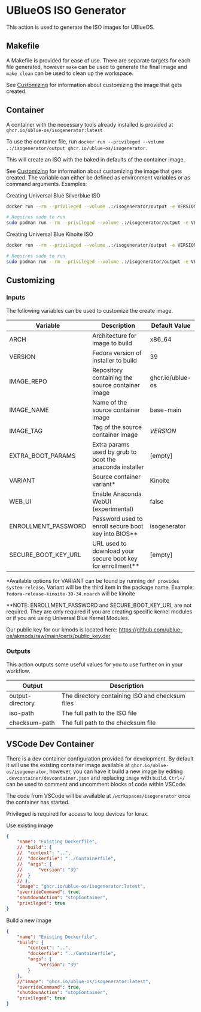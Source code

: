 # UBlueOS ISO Generator
This action is used to generate the ISO images for UBlueOS.

## Makefile
A Makefile is provided for ease of use. There are separate targets for each file generated, however `make` can be used to generate the final image and `make clean` can be used to clean up the workspace.

See [Customizing](#customizing) for information about customizing the image that gets created.

## Container
A container with the necessary tools already installed is provided at `ghcr.io/ublue-os/isogenerator:latest`

To use the container file, run `docker run --privileged --volume .:/isogenerator/output ghcr.io/ublue-os/isogenerator`.

This will create an ISO with the baked in defaults of the container image.

See [Customizing](#customizing) for information about customizing the image that gets created. The variable can either be defined as environment variables or as command arguments.
Examples:

Creating Universal Blue Silverblue ISO
```bash
docker run --rm --privileged --volume .:/isogenerator/output -e VERSION=39 -e IMAGE_NAME=silverblue-main -e IMAGE_TAG=latest -e VARIANT=Silverblue ghcr.io/ublue-os/isogenerator:39
```
```bash
# Requires sudo to run
sudo podman run --rm --privileged --volume .:/isogenerator/output -e VERSION=39 -e IMAGE_NAME=silverblue-main -e IMAGE_TAG=latest -e VARIANT=Silverblue ghcr.io/ublue-os/isogenerator:39
```

Creating Universal Blue Kinoite ISO
```bash
docker run --rm --privileged --volume .:/isogenerator/output -e VERSION=39 -e IMAGE_NAME=kinoite-main -e IMAGE_TAG=latest -e VARIANT=Kinoite ghcr.io/ublue-os/isogenerator:39
```
```bash
# Requires sudo to run
sudo podman run --rm --privileged --volume .:/isogenerator/output -e VERSION=39 -e IMAGE_NAME=kinoite-main -e IMAGE_TAG=latest -e VARIANT=Kinoite ghcr.io/ublue-os/isogenerator:39
```

## Customizing

### Inputs

The following variables can be used to customize the create image.

| Variable            | Description                                                  | Default Value          |
| -----------------   | ------------------------------------------------------------ | ---------------------- |
| ARCH                | Architecture for image to build                              | x86_64                 |
| VERSION             | Fedora version of installer to build                         | 39                     |
| IMAGE_REPO          | Repository containing the source container image             | ghcr.io/ublue-os       |
| IMAGE_NAME          | Name of the source container image                           | base-main              |
| IMAGE_TAG           | Tag of the source container image                            | *VERSION*              |
| EXTRA_BOOT_PARAMS   | Extra params used by grub to boot the anaconda installer     | \[empty\]              |
| VARIANT             | Source container variant\*                                   | Kinoite                |
| WEB_UI              | Enable Anaconda WebUI (experimental)                         | false                  |
| ENROLLMENT_PASSWORD | Password used to enroll secure boot key into BIOS\*\*        | isogenerator           |
| SECURE_BOOT_KEY_URL | URL used to download your secure boot key for enrollment\*\* | \[empty\]              |

\*Available options for VARIANT can be found by running `dnf provides system-release`. Variant will be the third item in the package name. Example: `fedora-release-kinoite-39-34.noarch` will be kinoite

\*\*NOTE: ENROLLMENT_PASSWORD and SECURE_BOOT_KEY_URL are not required. They are only required if you are creating specific kernel modules or if you are using Universal Blue Kernel Modules.

Our public key for our kmods is located here: https://github.com/ublue-os/akmods/raw/main/certs/public_key.der

### Outputs

This action outputs some useful values for you to use further on in your workflow.

| Output | Description |
| ------ | ----------- |
| output-directory | The directory containing ISO and checksum files |
| iso-path | The full path to the ISO file |
| checksum-path | The full path to the checksum file |

## VSCode Dev Container
There is a dev container configuration provided for development. By default it will use the existing container image available at `ghcr.io/ublue-os/isogenerator`, however, you can have it build a new image by editing `.devcontainer/devcontainer.json` and replacing `image` with `build`. `Ctrl+/` can be used to comment and uncomment blocks of code within VSCode.

The code from VSCode will be available at `/workspaces/isogenerator` once the container has started.

Privileged is required for access to loop devices for lorax.

Use existing image
```json
{
	"name": "Existing Dockerfile",
	// "build": {
	// 	"context": "..",
	// 	"dockerfile": "../Containerfile",
	// 	"args": {
	// 		"version": "39"
	// 	}
	// },
	"image": "ghcr.io/ublue-os/isogenerator:latest",
	"overrideCommand": true,
	"shutdownAction": "stopContainer",
	"privileged": true
}
```

Build a new image
```json
{
	"name": "Existing Dockerfile",
	"build": {
		"context": "..",
		"dockerfile": "../Containerfile",
		"args": {
			"version": "39"
		}
	},
	//"image": "ghcr.io/ublue-os/isogenerator:latest",
	"overrideCommand": true,
	"shutdownAction": "stopContainer",
	"privileged": true
}
```
